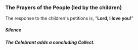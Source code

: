 ### The Prayers of the People (led by the children)
The response to the children's petitions is, "**Lord, I love you!**"
##### Silence
##### The Celebrant adds a concluding Collect.
